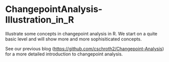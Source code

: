 # ChangepointAnalysis-Illustration_in_R
Illustrate some concepts in changepoint analysis in R. We start on a quite basic level and will show more and more sophisiticated concepts. 

See our previous blog (https://github.com/cschroth2/Changepoint-Analysis) for a more detailed introduction to changepoint analysis.
